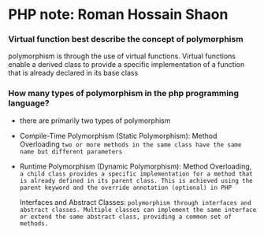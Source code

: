 # PHP note: Roman Hossain Shaon

### Virtual function  best describe the concept of polymorphism 
polymorphism is through the use of virtual functions. Virtual functions enable a derived class to provide a specific implementation of a function that is already declared in its base class


###  How many types of polymorphism in the php programming language?
* there are primarily two types of polymorphism

- Compile-Time Polymorphism (Static Polymorphism): 
    Method Overloading
    `two or more methods in the same class have the same name but different parameters`


- Runtime Polymorphism (Dynamic Polymorphism): 
    Method Overloading,
    `a child class provides a specific implementation for a method that is already defined in its parent class. This is achieved using the parent keyword and the override annotation (optional) in PHP`

    Interfaces and Abstract Classes: 
    `polymorphism through interfaces and abstract classes. Multiple classes can implement the same interface or extend the same abstract class, providing a common set of methods.`




